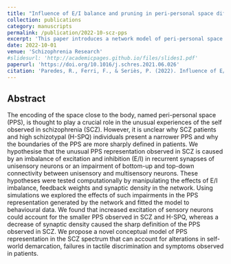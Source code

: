 ```yaml
---
title: "Influence of E/I balance and pruning in peri-personal space differences in schizophrenia: a computational approach"
collection: publications
category: manuscripts
permalink: /publication/2022-10-scz-pps
excerpt: 'This paper introduces a network model of peri-personal space in schizophrenia.'
date: 2022-10-01
venue: 'Schizophrenia Research'
#slidesurl: 'http://academicpages.github.io/files/slides1.pdf'
paperurl: 'https://doi.org/10.1016/j.schres.2021.06.026'
citation: 'Paredes, R., Ferri, F., & Seriès, P. (2022). Influence of E/I balance and pruning in peri-personal space differences in schizophrenia: a computational approach. Schizophrenia Research, 248, 368-377.'
---
```


## Abstract
The encoding of the space close to the body, named peri-personal space (PPS), is thought to play a crucial role in the unusual experiences of the self observed in schizophrenia (SCZ). However, it is unclear why SCZ patients and high schizotypal (H-SPQ) individuals present a narrower PPS and why the boundaries of the PPS are more sharply defined in patients. We hypothesise that the unusual PPS representation observed in SCZ is caused by an imbalance of excitation and inhibition (E/I) in recurrent synapses of unisensory neurons or an impairment of bottom-up and top-down connectivity between unisensory and multisensory neurons. These hypotheses were tested computationally by manipulating the effects of E/I imbalance, feedback weights and synaptic density in the network. Using simulations we explored the effects of such impairments in the PPS representation generated by the network and fitted the model to behavioural data. We found that increased excitation of sensory neurons could account for the smaller PPS observed in SCZ and H-SPQ, whereas a decrease of synaptic density caused the sharp definition of the PPS observed in SCZ. We propose a novel conceptual model of PPS representation in the SCZ spectrum that can account for alterations in self-world demarcation, failures in tactile discrimination and symptoms observed in patients.